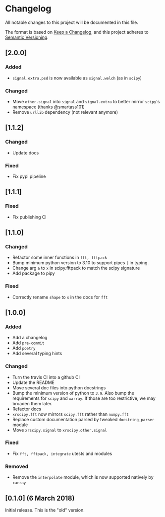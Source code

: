 # Changelog

All notable changes to this project will be documented in this file.

The format is based on [Keep a Changelog](https://keepachangelog.com/en/1.0.0/), and this project adheres
to [Semantic Versioning](https://semver.org/spec/v2.0.0.html).

## [2.0.0]

### Added

- `signal.extra.psd` is now available as `signal.welch` (as in `scipy`)

### Changed

- Move `other.signal` into `signal` and `signal.extra` to better mirror `scipy`'s namespace (thanks @smartass101)
- Remove `urllib` dependency (not relevant anymore)

## [1.1.2]

### Changed

- Update docs

### Fixed

- Fix pypi pipeline

## [1.1.1]

### Fixed

- Fix publishing CI

## [1.1.0]

### Changed

- Refactor some inner functions in `fft, fftpack`
- Bump minimum python version to 3.10 to support pipes `|` in typing.
- Change arg `a` to `x` in scipy.fftpack to match the scipy signature
- Add package to pipy

### Fixed

- Correctly rename `shape` to `s` in the docs for `fft`

## [1.0.0]

### Added

- Add a changelog
- Add `pre-commit`
- Add `poetry`
- Add several typing hints

### Changed

- Turn the travis CI into a github CI
- Update the README
- Move several doc files into python docstrings
- Bump the minimum version of python to `3.9`. Also bump the requirements for `scipy` and `xarray`. If those are too restrictive, we may broaden them later.
- Refactor docs
- `xrscipy.fft` now mirrors `scipy.fft` rather than `numpy.fft`
- Replace custom documentation parsed by tweaked `docstring_parser` module
- Move `xrscipy.signal` to `xrscipy.other.signal`

### Fixed

- Fix `fft, fftpack, integrate` utests and modules

### Removed

- Remove the `interpolate` module, which is now supported natively by `xarray`

## [0.1.0] (6 March 2018)

Initial release. This is the "old" version.
